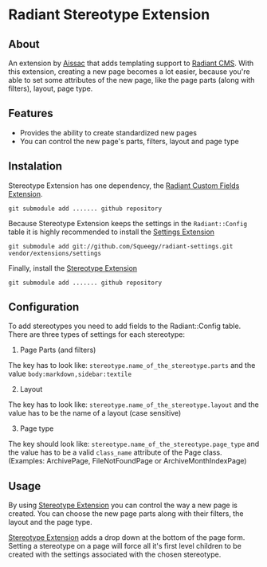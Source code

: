 Radiant Stereotype Extension
===

About
---

An extension by [Aissac][aissac] that adds templating support to [Radiant CMS][radiant]. With this extension, creating a new page becomes a lot easier, because you're able to set some attributes of the new page, like the page parts (along with filters), layout, page type.
 
Features
---

* Provides the ability to create standardized new pages
* You can control the new page's parts, filters, layout and page type

Instalation
---

Stereotype Extension has one dependency, the [Radiant Custom Fields Extension][rcfe].

    git submodule add ....... github repository

Because Stereotype Extension keeps the settings in the `Radiant::Config` table it is highly recommended to install the [Settings Extension][rse]
  
    git submodule add git://github.com/Squeegy/radiant-settings.git vendor/extensions/settings
    
Finally, install the [Stereotype Extension][rste]

    git submodule add ....... github repository
    
Configuration
---

To add stereotypes you need to add fields to the Radiant::Config table. There are three types of settings for each stereotype:

1. Page Parts (and filters)

The key has to look like: `stereotype.name_of_the_stereotype.parts` and the value `body:markdown,sidebar:textile`

2. Layout

The key has to look like: `stereotype.name_of_the_stereotype.layout` and the value has to be the name of a layout (case sensitive)

3. Page type

The key should look like: `stereotype.name_of_the_stereotype.page_type` and the value has to be a valid `class_name` attribute of the Page class. (Examples: ArchivePage, FileNotFoundPage or ArchiveMonthIndexPage)

Usage
---

By using [Stereotype Extension][rste] you can control the way a new page is created. You can choose the new page parts along with their filters, the layout and the page type.

[Stereotype Extension][rste] adds a drop down at the bottom of the page form. Setting a stereotype on a page will force all it's first level children to be created with the settings associated with the chosen stereotype.

[radiant]: http://radiantcms.org/
[aissac]: http://aissac.ro
[rste]: http://blog.aissac.ro/radiant/stereotype-extension
[rcfe]: htpp://blog.aissac.ro/radiant/custom-fields-extension
[rse]: http://github.com/Squeegy/radiant-settings/tree/master